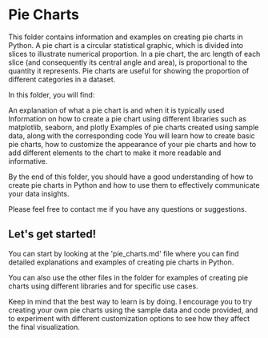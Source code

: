 # Pie Charts
This folder contains information and examples on creating pie charts in Python. A pie chart is a circular statistical graphic, which is divided into slices to illustrate numerical proportion. In a pie chart, the arc length of each slice (and consequently its central angle and area), is proportional to the quantity it represents. Pie charts are useful for showing the proportion of different categories in a dataset.

In this folder, you will find:

An explanation of what a pie chart is and when it is typically used
Information on how to create a pie chart using different libraries such as matplotlib, seaborn, and plotly
Examples of pie charts created using sample data, along with the corresponding code
You will learn how to create basic pie charts, how to customize the appearance of your pie charts and how to add different elements to the chart to make it more readable and informative.

By the end of this folder, you should have a good understanding of how to create pie charts in Python and how to use them to effectively communicate your data insights.

Please feel free to contact me if you have any questions or suggestions.

## Let's get started!
You can start by looking at the 'pie_charts.md' file where you can find detailed explanations and examples of creating pie charts in Python.

You can also use the other files in the folder for examples of creating pie charts using different libraries and for specific use cases.

Keep in mind that the best way to learn is by doing. I encourage you to try creating your own pie charts using the sample data and code provided, and to experiment with different customization options to see how they affect the final visualization.